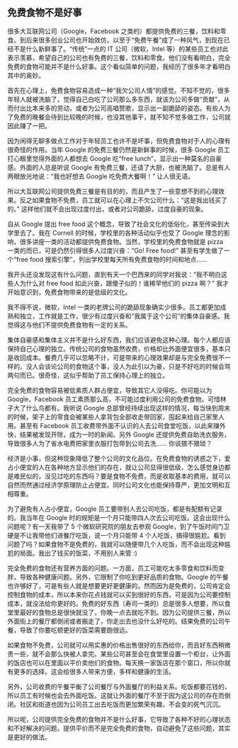 ## 免费食物不是好事

很多大互联网公司（Google，Facebook 之类的）都提供免费的三餐，饮料和零食。到后来很多创业公司也开始效仿，以至于“免费午餐”成了一种风气，到现在已经不是什么新鲜事了。“传统”一点的 IT 公司（微软，Intel 等）的某些员工也对此表示羡慕，希望自己的公司也有免费的三餐，饮料和零食。他们没有看明白，完全免费的食物可能并不是什么好事。这个看似简单的问题，我经历了很多年才看明白其中的奥妙。

首先在心理上，免费食物容易造成一种“我欠公司人情”的感觉。不知不觉的，很多年轻人就被洗脑了，觉得自己白吃了公司那么多东西，就该为公司多做“贡献”，从而付出比本来多的劳动，或者为公司高唱赞歌，显示出一副跪舔的姿态。有些人为了免费的晚餐会待到比较晚的时候，也没其他事干，就不知不觉多做工作，公司就因此赚了一把。

因为闲得无聊多做点工作对于年轻员工也许不是坏事，但免费食物对于人的心理有很奇怪的作用。当年 Google 的免费三餐仍然是新鲜事的时候，很多 Google 员工打心眼里觉得外面的人都想去 Google 吃“free lunch”，显示出一种莫名的自豪感。外面的人总是听说 Google 有免费三餐，还请了大厨，也被洗脑了。总是有人两眼放光地说：“我也好想去 Google 吃免费大餐啊！” 让人很无语。

所以大互联网公司提供免费三餐是有目的的，而且产生了一些意想不到的心理效果。反之如果食物不免费，员工就可以在心理上不欠公司什么：“这是我出钱买了的。” 这样他们就不会出现过度付出，或者对公司跪舔，过度自豪的现象。

自从 Google 提出 free food 这个概念，导致了社会文化的低俗化，甚至传染到大学里去了。我在 Cornell 的时候，学校里的各种活动似乎也受了 Google 理念的影响，很多讲座一类的活动都提供免费食物。当然，学校里的免费食物就是 pizza 一类的而已，可是仍然引得很多人过度兴奋：“Go! Free food!” 甚至有学生做了一个“free food 搜索引擎”，列出学校里每天所有免费食物的时间和地点……

我开头还没发现这有什么问题，直到有天一个巴西来的同学对我说：“我不明白这些人为什么对 free food 如此兴奋，跟傻子似的！谁稀罕他们的 pizza 啊？” 我才开始意识到，免费食物带来的是低级的文化。

我不得不说，微软，Intel 一类的老牌公司的跪舔现象确实少很多。员工都更加成熟和独立，工作就是工作，很少有过度兴奋和“我属于这个公司”的集体自豪感。我觉得这与他们不提供免费食物有一定的关系。

集体自豪感和集体主义并不是什么好东西，我们应该避免这种心理。每个人都应该保持自己心理的独立。传统公司的食物虽然收费，价格却比外面便宜很多，基本只是收回成本。餐费几乎可以忽略不计，可是带来的心理效果却是与完全免费很不一样的。没人会谈论公司的食物这个事，没人为此引以为豪，只是不好吃的时候会骂两句而已。很奇怪，这似乎帮助了员工保持心理上的独立。

完全免费的食物容易被低素质人群占便宜，导致其它人没得吃。你可能以为 Google，Facebook 员工素质那么高，不可能过度利用公司的免费食物。可惜林子大了什么鸟都有。我听说 Google 总部曾经持续出现这样的情况，每当快到周末的时候，架子上的零食会被某些人拿背包全部收走带回家，囤起来给自己家里人用。甚至有 Facebook 员工收费带外面不认识的人去公司食堂吃饭，以此来赚外快，结果被发现开除，成为一时的新闻。另外 Google 还提供免费自助洗衣服务，导致很多人为了省水电费把家里衣服打包带到公司去洗…… 你说猥不猥琐？

经济是小事，但这种现象降低了整个公司的文化品位。在免费食物的诱惑之下，爱占小便宜的人在各种地方显示他们的存在，就让公司显得很低级，怎么感觉身边都是难民似的，没见过吃的东西吗？要是食物不免费，而是收取基本的费用，就可以自然而然通过经济学原理防止占便宜。同时公司文化也能保持尊严，更加文明和互相尊重。

为了避免有人占小便宜，Google 员工要带别人去公司吃饭，都是有配额有记录的。我当年在 Google 时的规矩是一个月只能带四人次去公司吃饭。这会出现什么问题呢？有一天我带了 5 个微软研究院的朋友去参观 Google，到了午饭时间门卫硬是不让我带他们进餐厅吃饭，说一个月只能带 4 个人吃饭，搞得很尴尬。看到问题了吗？如果食物不是免费的，我就可以随便带几个人吃饭，而不会出现这种尴尬的局面。我出了钱买的饭菜，不用别人来管 :)

完全免费的食物还有营养方面的问题。一方面，员工可能吃太多零食和饮料而变胖，导致各种健康问题。另外，它限制了你吃到更好品质的食物。Google 的午餐也许够好了，可是有些人就是想要更好更健康的。然而因为是免费的，公司肯定会控制食物的成本，所以本来你花点钱就可以买到很好的东西，可是因为公司要控制成本，就没法给你更好的。免费的好东西（寿司一类的）总是很多人想要，所以食堂里最好的食物总是很快就没了，你晚一点去就吃不到。因为公司提供三餐，所以外面街上的餐厅都倒闭或者搬走了，你走出去也没什么好吃的。结果免费的公司午餐，导致了你要吃顿更好的饭菜需要跑很远。

如果食物不免费，公司就可以用实惠的价格出售很好的东西给你，而且好东西稍微贵一些，就不会那么快被人拿完。某些公司甚至会在食堂里设置一个柜台，让外面的饭店也可以在里面以平价卖他们的食物。每天换一家饭店在那个窗口，所以你就有更多的选择。这会给很多人带来方便，多样和健康的生活。

另外，公司收费的午餐平衡了公司餐厅与外面餐厅的利益关系。吃饭都要花钱的，所以员工有时候也会去外面吃饭。这就让外面的餐厅不至于因为这公司的存在而倒闭。社区和街道也因为公司员工出去吃饭而更加繁荣有趣，不会变的死气沉沉。

所以呢，公司提供完全免费的食物并不是什么好事，它导致了各种不好的心理状态和不好解决的问题。提供平价而不是完全免费的食物，自动避免了这些问题，其实是更好的做法。

